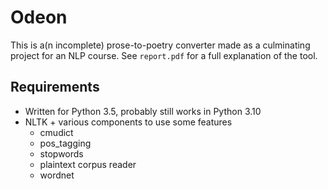 # Odeon

This is a(n incomplete) prose-to-poetry converter made as a culminating project for an NLP course. See `report.pdf` for a full explanation of the tool.

## Requirements

* Written for Python 3.5, probably still works in Python 3.10 
* NLTK + various components to use some features
  * cmudict
  * pos_tagging
  * stopwords
  * plaintext corpus reader
  * wordnet
